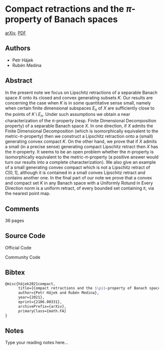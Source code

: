
# Compact retractions and the $π$-property of Banach spaces

[arXiv](https://arxiv.org/abs/2106.0331), [PDF](https://arxiv.org/pdf/2106.0331.pdf)

## Authors

- Petr Hájek
- Rubén Medina

## Abstract

In the present note we focus on Lipschitz retractions of a separable Banach space $X$ onto its closed and convex generating subsets $K$. Our results are concerning the case when $K$ is in some quantitative sense small, namely when certain finite dimensional subspaces $E_n$ of $X$ are sufficiently close to the points of $K\setminus E_n$. Under such assumptions we obtain a near characterization of the $\pi$-property (resp. Finite Dimensional Decomposition property) of a separable Banach space $X$. In one direction, if $X$ admits the Finite Dimensional Decomposition (which is isomorphically equivalent to the metric-$\pi$-property) then we construct a Lipschitz retraction onto a (small) generating convex compact $K$. On the other hand, we prove that if $X$ admits a small (in a precise sense) generating compact Lipschitz retract then $X$ has the $\pi$-property. It seems to be an open problem whether the $\pi$-property is isomorphically equivalent to the metric-$\pi$-property (a positive answer would turn our results into a complete characterization). We also give an example of a small generating convex compact which is not a Lipschitz retract of $C[0,1]$, although it is contained in a small convex Lipschitz retract and contains another one. In the final part of our note we prove that a convex and compact set $K$ in any Banach space with a Uniformly Rotund in Every Direction norm is a uniform retract, of every bounded set containing it, via the nearest point map.

## Comments

36 pages

## Source Code

Official Code



Community Code



## Bibtex

```tex
@misc{hájek2021compact,
      title={Compact retractions and the $\pi$-property of Banach spaces}, 
      author={Petr Hájek and Rubén Medina},
      year={2021},
      eprint={2106.00331},
      archivePrefix={arXiv},
      primaryClass={math.FA}
}
```

## Notes

Type your reading notes here...

